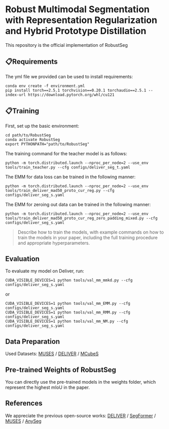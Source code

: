 # Robust Multimodal Segmentation with Representation Regularization and Hybrid Prototype Distillation

This repository is the official implementation of RobustSeg

## 📋Requirements
The yml file we provided can be used to install requirements:
```setup
conda env create -f environment.yml
pip install torch==2.5.1 torchvision==0.20.1 torchaudio==2.5.1 --index-url https://download.pytorch.org/whl/cu121
```


## 📋Training
First, set up the basic environment:
```basic
cd path/to/RobustSeg
conda activate RobustSeg
export PYTHONPATH="path/to/RobustSeg"
```

The training command for the teacher model is as follows:
```train teacher
python -m torch.distributed.launch --nproc_per_node=2 --use_env tools/train_teacher.py --cfg configs/deliver_seg_t.yaml
```

The EMM for data loss can be trained in the following manner:

```train
python -m torch.distributed.launch --nproc_per_node=2 --use_env tools/train_deliver_mad50_proto_cur_reg.py --cfg configs/deliver_seg_s.yaml
```

The EMM for zeroing out data can be trained in the following manner:
```train z
python -m torch.distributed.launch --nproc_per_node=2 --use_env tools/train_deliver_mad50_proto_cur_reg_zero_padding_mixed.py --cfg configs/deliver_seg_s.yaml
```


>  Describe how to train the models, with example commands on how to train the models in your paper, including the full training procedure and appropriate hyperparameters.

## Evaluation

To evaluate my model on Deliver, run:

```eval
CUDA_VISIBLE_DEVICES=1 python tools/val_mm_mmkd.py --cfg configs/deliver_seg_s.yaml
```
or

```eval
CUDA_VISIBLE_DEVICES=1 python tools/val_mm_EMM.py --cfg configs/deliver_seg_s.yaml
CUDA_VISIBLE_DEVICES=1 python tools/val_mm_RMM.py --cfg configs/deliver_seg_s.yaml
CUDA_VISIBLE_DEVICES=1 python tools/val_mm_NM.py --cfg configs/deliver_seg_s.yaml
```

## Data Preparation
Used Datasets: 
[MUSES](https://muses.vision.ee.ethz.ch/) / [DELIVER](https://github.com/jamycheung/DELIVER) / [MCubeS](https://github.com/kyotovision-public/multimodal-material-segmentation)

## Pre-trained Weights of RobustSeg
You can directly use the pre-trained models in the weights folder, which represent the highest mIoU in the paper.

## References
We appreciate the previous open-source works: [DELIVER](https://github.com/jamycheung/DELIVER) / [SegFormer](https://github.com/NVlabs/SegFormer) / [MUSES](https://muses.vision.ee.ethz.ch/) / [AnySeg](https://github.com/zhengxuJosh/AnySeg)